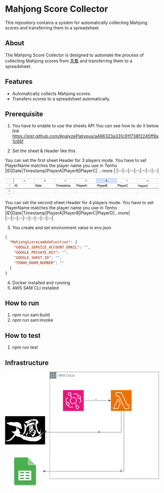 # Mahjong Score Collector

This repository contains a system for automatically collecting Mahjong scores and transferring them to a spreadsheet.

## About

The Mahjong Score Collector is designed to automate the process of collecting Mahjong scores from [天鳳](https://tenhou.net/sc/raw/) and transferring them to a spreadsheet. 

## Features

- Automatically collects Mahjong scores.
- Transfers scores to a spreadsheet automatically.

## Prerequisite

1. You have to enable to use the sheets API
You can see how to do it below link
https://gist.github.com/AnalyzePlatypus/a486323a331c91f738f2245ff9a1c66f

2. Set the sheet & Header like this

You can set the first sheet Header for 3 players mode.
You have to set PlayerName matches the player name you use in Tenho
|ID|Date|Timestamp|PlayerA|PlayerB|PlayerC| ...more |
|:-:|:-:|:-:|:-:|:-:|:-:|:-:|

![](./doc/sheet_example.png)

You can set the second sheet Header for 4 players mode.
You have to set PlayerName matches the player name you use in Tenho
|ID|Date|Timestamp|PlayerA|PlayerB|PlayerC|PlayerD|...more|
|:-:|:-:|:-:|:-:|:-:|:-:|:-:|:-:|

3. You create and set environment value in env.json

```json
{
  "MahjongScoreLambdaFunction": {
    "GOOGLE_SERVICE_ACCOUNT_EMAIL": "",
    "GOOGLE_PRIVATE_KEY": "",
    "GOOGLE_SHEET_ID": "",
    "TENHO_ROOM_NUMBER": ""
  }
}

```

4. Docker installed and running
5. AWS SAM CLI installed

## How to run

1. npm run sam:build
2. npm run sam:invoke

## How to test

1. npm run test

## Infrastructure
![](./doc/mahjong.drawio.png)